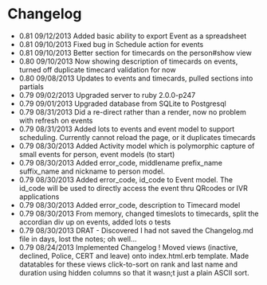 Changelog
=========
- 0.81 09/12/2013 Added basic ability to export Event as a spreadsheet
- 0.81 09/10/2013 Fixed bug in Schedule action for events
- 0.81 09/10/2013 Better section for timecards on the person#show view
- 0.80 09/10/2013 Now showing description of timecards on events, turned off duplicate timecard validation for now
- 0.80 09/08/2013 Updates to events and timecards, pulled sections into partials
- 0.79 09/02/2013 Upgraded server to ruby 2.0.0-p247
- 0.79 09/01/2013 Upgraded database from SQLite to Postgresql
- 0.79 08/31/2013 Did a re-direct rather than a render, now no problem with refresh on events
- 0.79 08/31/2013 Added lots to events and event model to support scheduling. Currently cannot reload the page, or it duplicates timecards
- 0.79 08/30/2013 Added Activity model which is polymorphic capture of small events for person, event models (to start)
- 0.79 08/30/2013 Added error_code, middlename prefix_name suffix_name and nickname to person model. 
- 0.79 08/30/2013 Added error_code, id_code to Event model. The id_code will be used to directly access the event thru QRcodes or IVR applications
- 0.79 08/30/2013 Added error_code, description to Timecard model
- 0.79 08/30/2013 From memory, changed timeslots to timecards, split the accordian div up on events, added lots o tests
- 0.79 08/30/2013 DRAT - Discovered I had not saved the Changelog.md file in days, lost the notes; oh well...
- 0.79 08/24/2013 Implemented Changelog ! Moved views (inactive, declined, Police, CERT and leave) onto index.html.erb template. Made datatables for these views click-to-sort on rank and last name and duration using hidden columns so that it wasn;t just a plain ASCII sort.